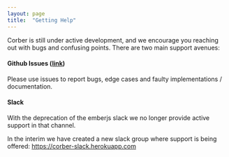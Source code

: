 ```yaml
---
layout: page
title:  "Getting Help"
---
```


Corber is still under active development, and we encourage you
reaching out with bugs and confusing points. There are two main support
avenues:

#### Github Issues ([link](https://github.com/isleofcode/corber/issues))

Please use issues to report bugs, edge cases and faulty implementations
/ documentation.

#### Slack

With the deprecation of the emberjs slack we no longer provide active support in that channel.

In the interim we have created a new slack group where support is being offered: https://corber-slack.herokuapp.com
